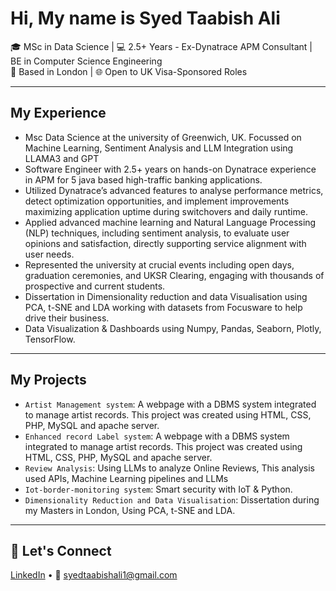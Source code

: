 # Hi, My name is Syed Taabish Ali

🎓 MSc in Data Science | 💻 2.5+ Years - Ex-Dynatrace APM Consultant | BE in Computer Science Engineering  
📍 Based in London | 🌐 Open to UK Visa-Sponsored Roles

---

## My Experience

- Msc Data Science at the university of Greenwich, UK. Focussed on Machine Learning, Sentiment Analysis and LLM Integration using LLAMA3 and GPT
- Software Engineer with 2.5+ years on hands-on Dynatrace experience in APM for 5 java based high-traffic banking applications.
- Utilized Dynatrace’s advanced features to analyse performance metrics, detect optimization opportunities, and implement improvements maximizing application uptime during switchovers and daily runtime.
- Applied advanced machine learning and Natural Language Processing (NLP) techniques, including sentiment analysis, to evaluate user opinions and satisfaction, directly supporting service alignment with user needs.
- Represented the university at crucial events including open days, graduation ceremonies, and UKSR Clearing, engaging with thousands of prospective and current students.
- Dissertation in Dimensionality reduction and data Visualisation using PCA, t-SNE and LDA working with datasets from Focusware to help drive their business.
- Data Visualization & Dashboards using Numpy, Pandas, Seaborn, Plotly, TensorFlow.

---

## My Projects

- `Artist Management system`: A webpage with a DBMS system integrated to manage artist records. This project was created using HTML, CSS, PHP, MySQL and apache server.
- `Enhanced record Label system`: A webpage with a DBMS system integrated to manage artist records. This project was created using HTML, CSS, PHP, MySQL and apache server.
- `Review Analysis`: Using LLMs to analyze Online Reviews, This analysis used APIs, Machine Learning pipelines and LLMs 
- `Iot-border-monitoring system`: Smart security with IoT & Python.
- `Dimensionality Reduction and Data Visualisation`: Dissertation during my Masters in London, Using PCA, t-SNE and LDA.

---

## 🔗 Let's Connect

[LinkedIn](https://www.linkedin.com/in/syed-taabish-ali/) • 📧 syedtaabishali1@gmail.com
